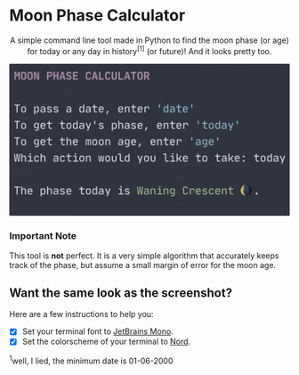 # Moon Phase Calculator

<p align="center">
  A simple command line tool made in Python to find the moon phase (or age) for today or any day in history<sup>[1]</sup> (or future)!
  And it looks pretty too.
</p>

![Screenshot of the program in action](images/screenshot-moon.png)

### Important Note

This tool is **not** perfect. It is a very simple algorithm that accurately keeps track of the phase, but assume a small
margin of error for the moon age.

## Want the same look as the screenshot?

Here are a few instructions to help you:

* [X] Set your terminal font to [JetBrains Mono](https://www.jetbrains.com/lp/mono/). 
* [X] Set the colorscheme of your terminal to [Nord](https://www.nordtheme.com).

<sup>1</sup>well, I lied, the minimum date is 01-06-2000
